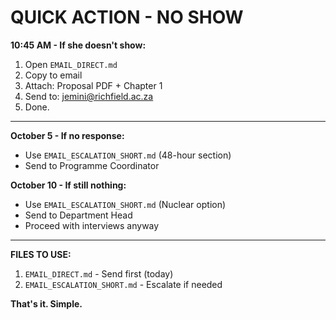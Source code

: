 # QUICK ACTION - NO SHOW

**10:45 AM - If she doesn't show:**

1. Open `EMAIL_DIRECT.md`
2. Copy to email
3. Attach: Proposal PDF + Chapter 1
4. Send to: jemini@richfield.ac.za
5. Done.

---

**October 5 - If no response:**
- Use `EMAIL_ESCALATION_SHORT.md` (48-hour section)
- Send to Programme Coordinator

**October 10 - If still nothing:**
- Use `EMAIL_ESCALATION_SHORT.md` (Nuclear option)
- Send to Department Head
- Proceed with interviews anyway

---

**FILES TO USE:**
1. `EMAIL_DIRECT.md` - Send first (today)
2. `EMAIL_ESCALATION_SHORT.md` - Escalate if needed

**That's it. Simple.**
